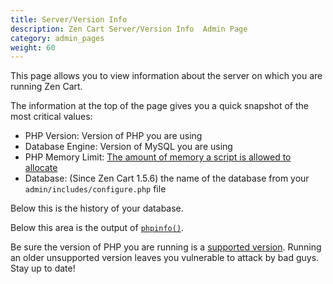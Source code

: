```yaml
---
title: Server/Version Info 
description: Zen Cart Server/Version Info  Admin Page 
category: admin_pages
weight: 60
---
```


This page allows you to view information about the server 
on which you are running Zen Cart. 

The information at the top of the page gives you a quick snapshot of the most 
critical values: 

- PHP Version: Version of PHP you are using 
- Database Engine: Version of MySQL you are using 
- PHP Memory Limit: [The amount of memory a script is allowed to allocate](https://www.php.net/manual/en/ini.core.php#ini.memory-limit)
- Database: (Since Zen Cart 1.5.6) the name of the database from your `admin/includes/configure.php` file 

Below this is the history of your database.

Below this area is the output of [`phpinfo()`](https://www.php.net/manual/en/function.phpinfo.php). 

Be sure the version of PHP you are running is a 
[supported version](https://www.php.net/supported-versions.php). 
Running an older unsupported version leaves you vulnerable to attack 
by bad guys.  Stay up to date! 


